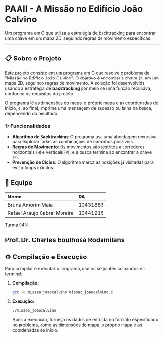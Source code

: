 # PAAII - A Missão no Edifício João Calvino

Um programa em C que utiliza a estratégia de backtracking para encontrar uma chave em um mapa 2D, seguindo regras de movimento específicas.

-----

## 📋 Sobre o Projeto

Este projeto consiste em um programa em C que resolve o problema da "Missão no Edifício João Calvino". O objetivo é encontrar a chave (`*`) em um mapa 2D, seguindo regras de movimento. A solução foi desenvolvida usando a estratégia de **backtracking** por meio de uma função recursiva, conforme os requisitos do projeto.

O programa lê as dimensões do mapa, o próprio mapa e as coordenadas de início, e, ao final, imprime uma mensagem de sucesso ou falha na busca, dependendo do resultado.

### ✨ Funcionalidades

  * **Algoritmo de Backtracking**: O programa usa uma abordagem recursiva para explorar todas as combinações de caminhos possíveis.
  * **Regras de Movimento**: Os movimentos são restritos a corredores horizontais (`H`) e verticais (`V`), e a busca termina ao encontrar a chave (`*`).
  * **Prevenção de Ciclos**: O algoritmo marca as posições já visitadas para evitar loops infinitos.

## 👥 Equipe

| Nome | RA |
| :--- | :--- |
| Bruna Amorim Maia | 10431883 |
| Rafael Araujo Cabral Moreira | 10441919 |

Turma 04N

Prof. Dr. Charles Boulhosa Rodamilans
-----

## ⚙️ Compilação e Execução

Para compilar e executar o programa, use os seguintes comandos no terminal:

1.  **Compilação:**
    ```sh
    gcc -o missao_joaocalvino missao_joaocalvino.c
    ```
2.  **Execução:**
    ```sh
    ./missao_joaocalvino
    ```
    Após a execução, forneça os dados de entrada no formato especificado no problema, como as dimensões do mapa, o próprio mapa e as coordenadas de início.
